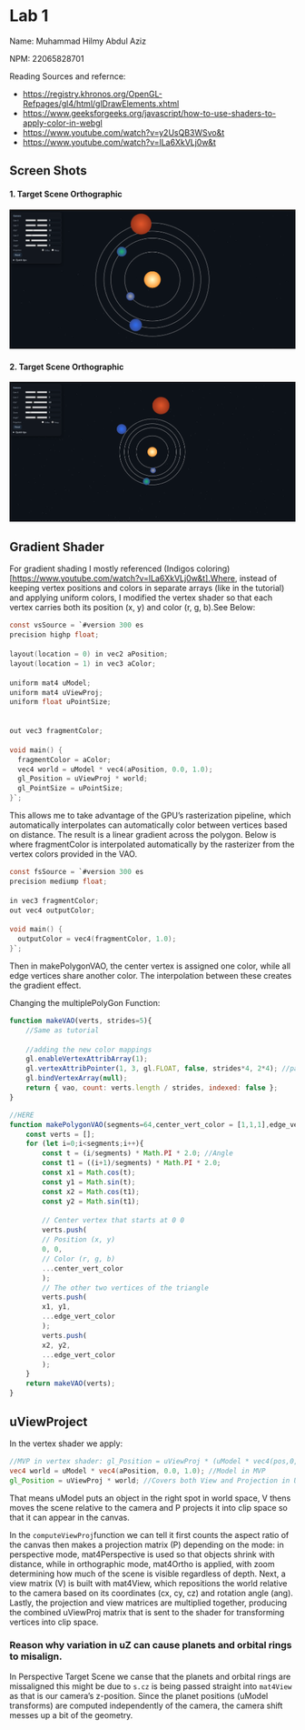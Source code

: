 # Lab 1

Name: Muhammad Hilmy Abdul Aziz

NPM: 22065828701

Reading Sources and refernce:
+ https://registry.khronos.org/OpenGL-Refpages/gl4/html/glDrawElements.xhtml
+ https://www.geeksforgeeks.org/javascript/how-to-use-shaders-to-apply-color-in-webgl
+ https://www.youtube.com/watch?v=y2UsQB3WSvo&t
+ https://www.youtube.com/watch?v=lLa6XkVLj0w&t

## Screen Shots
#### 1. Target Scene Orthographic


![alt text](<Target Scene (Orthographic).png>)
#### 2. Target Scene Orthographic

![alt text](<Target Scene (Perspective).png>)

## Gradient Shader 
For gradient shading I mostly referenced (Indigos coloring)[https://www.youtube.com/watch?v=lLa6XkVLj0w&t].Where, instead of keeping vertex positions and colors in separate arrays (like in the tutorial) and applying uniform colors, I modified the vertex shader so that each vertex carries both its position (x, y) and color (r, g, b).See Below:
```c
const vsSource = `#version 300 es
precision highp float;

layout(location = 0) in vec2 aPosition;
layout(location = 1) in vec3 aColor;

uniform mat4 uModel;
uniform mat4 uViewProj;
uniform float uPointSize;


out vec3 fragmentColor;

void main() {
  fragmentColor = aColor;
  vec4 world = uModel * vec4(aPosition, 0.0, 1.0);
  gl_Position = uViewProj * world;
  gl_PointSize = uPointSize;
}`;
```

This allows me to take advantage of the GPU’s rasterization pipeline, which automatically interpolates can automatically color between vertices based on distance. The result is a linear gradient across the polygon.
Below is where fragmentColor is interpolated automatically by the rasterizer from the vertex colors provided in the VAO.
```c
const fsSource = `#version 300 es
precision mediump float;

in vec3 fragmentColor;
out vec4 outputColor;

void main() {
  outputColor = vec4(fragmentColor, 1.0);
}`;

```

Then in makePolygonVAO, the center vertex is assigned one color, while all edge vertices share another color. The interpolation between these creates the gradient effect.

Changing the multiplePolyGon Function:
```js
function makeVAO(verts, strides=5){
    //Same as tutorial

    //adding the new color mappings
    gl.enableVertexAttribArray(1);
    gl.vertexAttribPointer(1, 3, gl.FLOAT, false, strides*4, 2*4); //pass the 2 value first offest
    gl.bindVertexArray(null);
    return { vao, count: verts.length / strides, indexed: false };
}
```
```js
//HERE
function makePolygonVAO(segments=64,center_vert_color = [1,1,1],edge_vert_color=[0.2, 0.3, 0.6]){
    const verts = [];
    for (let i=0;i<segments;i++){
        const t = (i/segments) * Math.PI * 2.0; //Angle
        const t1 = ((i+1)/segments) * Math.PI * 2.0;
        const x1 = Math.cos(t);
        const y1 = Math.sin(t);
        const x2 = Math.cos(t1);
        const y2 = Math.sin(t1);

        // Center vertex that starts at 0 0
        verts.push(
        // Position (x, y)
        0, 0,
        // Color (r, g, b)
        ...center_vert_color
        );
        // The other two vertices of the triangle
        verts.push(
        x1, y1,
        ...edge_vert_color
        );
        verts.push(
        x2, y2,
        ...edge_vert_color
        );
    }
    return makeVAO(verts);
}
```



## uViewProject
In the vertex shader we apply:

```glsl
//MVP in vertex shader: gl_Position = uViewProj * (uModel * vec4(pos,0,1))
vec4 world = uModel * vec4(aPosition, 0.0, 1.0); //Model in MVP
gl_Position = uViewProj * world; //Covers both View and Projection in UviewProj
```

That means uModel puts an object in the right spot in world space, V  thens moves the scene relative to the camera and P projects it into clip space so that it can appear in the canvas.

In the `computeViewProj`function we can tell it first counts the aspect ratio of the canvas then makes a projection matrix (P) depending on the mode:
in perspective mode, mat4Perspective is used so that objects shrink with distance, while in orthographic mode, mat4Ortho is applied, with zoom determining how much of the scene is visible regardless of depth. 
Next, a view matrix (V) is built with mat4View, which repositions the world relative to the camera based on its coordinates (cx, cy, cz) and rotation angle (ang). Lastly, the projection and view matrices are multiplied together, producing the combined uViewProj matrix that is sent to the shader for transforming vertices into clip space.

### Reason why variation in uZ can cause planets and orbital rings to misalign.

In Perspective Target Scene we canse that the planets and orbital rings are missaligned this might be due to `s.cz` is being passed straight into `mat4View` as that is our camera’s z-position. Since the planet positions (uModel transforms) are computed independently of the camera, the camera shift messes up a bit of the geometry.






  



